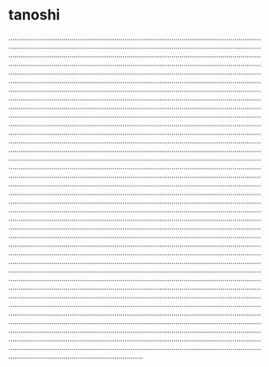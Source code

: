 # tanoshi
..............................................................................................................................................................................................................................................................................................................................................................................................................................................................................................................................................................................................................................................................................................................................................................................................................................................................................................................................................................................................................................................................................................................................................................................................................................................................................................................................................................................................................................................................................................................................................................................................................................................................................................................................................................................................................................................................................................................................................................................................................................................................................................................................................................................................................................................................................................................................................................................................................................................................................................................................................................................................................................................................................................................................................................................................................................................................................................................................................................................................................................................................................................................................................................................................................................................................................................................................................................................................................................................................................................................................................................................................................................................................................................................................................................................................................................................................................................................................................................................................................................................................................................................................................................................................................................................................................................................................................................................................................................................................................................................................................................................................................................................................................................................................................................................................................................................